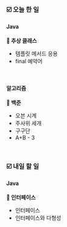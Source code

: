 ### ☑️  오늘 한 일
#### Java
<strong>📌 추상 클래스</strong>
  - 템플릿 메서드 응용
  - final 예약어

<br>

#### 알고리즘
<strong>🥉 백준</strong>
  - 오븐 시계
  - 주사위 세개
  - 구구단
  - A+B - 3

<br>

### ☑️  내일 할 일
#### Java
<strong>📌 인터페이스</strong>
  - 인터페이스
  - 인터페이스와 다형성
